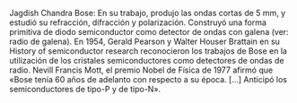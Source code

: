 Jagdish Chandra Bose: En su trabajo, produjo las ondas cortas de 5 mm, y estudió su refracción, difracción y polarización. Construyó una forma primitiva de diodo semiconductor como detector de ondas con galena (ver: radio de galena). En 1954, Gerald Pearson y Walter Houser Brattain en su History of semiconductor research reconocieron los trabajos de Bose en la utilización de los cristales semiconductores como detectores de ondas de radio. Nevill Francis Mott, el premio Nobel de Física de 1977 afirmó que «Bose tenía 60 años de adelanto con respecto a su época. [...] Anticipó los semiconductores de tipo-P y de tipo-N».

